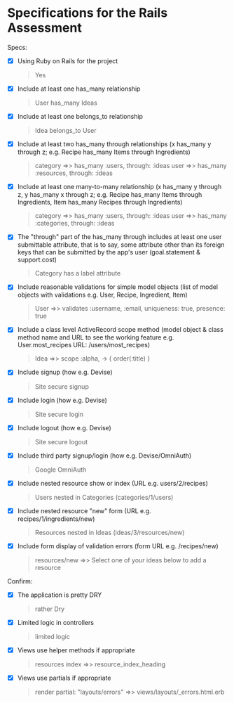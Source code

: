 # Specifications for the Rails Assessment

Specs:
- [x] Using Ruby on Rails for the project
    > Yes

- [x] Include at least one has_many relationship
    > User has_many Ideas 

- [x] Include at least one belongs_to relationship
    > Idea belongs_to User

- [x] Include at least two has_many through relationships
     (x has_many y through z; e.g. Recipe has_many Items through Ingredients)
    > category =>> has_many :users, through: :ideas
    > user =>> has_many :resources, through: :ideas

- [x] Include at least one many-to-many relationship (x has_many y through z, y has_many x through z; e.g. Recipe has_many Items through Ingredients, Item has_many Recipes through Ingredients)
    > category =>> has_many :users, through: :ideas
    > user =>> has_many :categories, through: :ideas

- [x] The "through" part of the has_many through includes at least one user submittable attribute, that is to say, some attribute other than its foreign keys that can be submitted by the app's user (goal.statement & support.cost)
    > Category has a label attribute

- [x] Include reasonable validations for simple model objects (list of model objects with validations e.g. User, Recipe, Ingredient, Item)
    > User =>> validates :username, :email, uniqueness: true, presence: true

- [x] Include a class level ActiveRecord scope method (model object & class method name and URL to see the working feature e.g. User.most_recipes URL: /users/most_recipes)
    > Idea =>> scope :alpha, -> { order(:title) }

- [x] Include signup (how e.g. Devise)
    > Site secure signup

- [x] Include login (how e.g. Devise)
    > Site secure login

- [x] Include logout (how e.g. Devise)
    > Site secure logout

- [x] Include third party signup/login (how e.g. Devise/OmniAuth)
    > Google OmniAuth

- [x] Include nested resource show or index (URL e.g. users/2/recipes)
    > Users nested in Categories (categories/1/users)

- [x] Include nested resource "new" form (URL e.g. recipes/1/ingredients/new)
    > Resources nested in Ideas (ideas/3/resources/new)

- [x] Include form display of validation errors (form URL e.g. /recipes/new)
    > resources/new =>> Select one of your ideas below to add a resource

Confirm:
- [x] The application is pretty DRY
    > rather Dry

- [x] Limited logic in controllers
    > limited logic

- [x] Views use helper methods if appropriate
    > resources index =>> resource_index_heading

- [x] Views use partials if appropriate
    > render partial: "layouts/errors" =>> views/layouts/_errors.html.erb
